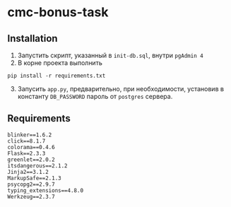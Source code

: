 # cmc-bonus-task

## Installation

1. Запустить скрипт, указанный в `init-db.sql`, внутри `pgAdmin 4`
2. В корне проекта выполнить
  ```
  pip install -r requirements.txt
  ```
3. Запусить `app.py`, предварительно, при необходимости,  установив в константу `DB_PASSWORD` пароль от `postgres` сервера.
## Requirements
```
blinker==1.6.2
click==8.1.7
colorama==0.4.6
Flask==2.3.3
greenlet==2.0.2
itsdangerous==2.1.2
Jinja2==3.1.2
MarkupSafe==2.1.3
psycopg2==2.9.7
typing_extensions==4.8.0
Werkzeug==2.3.7
```
